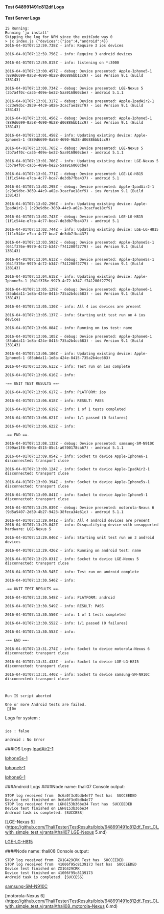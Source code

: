 #### Test 648991491c812df Logs

#### Test Server Logs
```
IS Running:
Running 'jx install'
Skipping the log for NPM since the exitCode was 0
> jx index.js {"devices":{"ios":4,"android":4}}
2016-04-01T07:12:59.738Z - info: Require 3 ios devices

2016-04-01T07:12:59.756Z - info: Require 3 android devices

2016-04-01T07:12:59.815Z - info: listening on *:3000

2016-04-01T07:13:00.457Z - debug: Device presented: Apple-Iphone5-1 (889d6699-0a58-4690-9b28-d06886bb1cc9) - ios Version 9.1 (Build 13B143)

2016-04-01T07:13:00.734Z - debug: Device presented: LGE-Nexus 5 (3b7a4f0c-ca35-409e-be22-5aa916860cbe) - android 5.1.1

2016-04-01T07:13:01.317Z - debug: Device presented: Apple-IpadAir2-1 (c23e9dbc-3839-44c9-a02e-3cacfae18cf9) - ios Version 9.1 (Build 13B143)

2016-04-01T07:13:01.456Z - debug: Device presented: Apple-Iphone5-1 (889d6699-0a58-4690-9b28-d06886bb1cc9) - ios Version 9.1 (Build 13B143)

2016-04-01T07:13:01.458Z - info: Updating existing device: Apple-Iphone5-1 (889d6699-0a58-4690-9b28-d06886bb1cc9)

2016-04-01T07:13:01.765Z - debug: Device presented: LGE-Nexus 5 (3b7a4f0c-ca35-409e-be22-5aa916860cbe) - android 5.1.1

2016-04-01T07:13:01.766Z - info: Updating existing device: LGE-Nexus 5 (3b7a4f0c-ca35-409e-be22-5aa916860cbe)

2016-04-01T07:13:01.771Z - debug: Device presented: LGE-LG-H815 (1f1c544e-e7ca-4c77-bca7-de3db7fba437) - android 5.1

2016-04-01T07:13:02.295Z - debug: Device presented: Apple-IpadAir2-1 (c23e9dbc-3839-44c9-a02e-3cacfae18cf9) - ios Version 9.1 (Build 13B143)

2016-04-01T07:13:02.296Z - info: Updating existing device: Apple-IpadAir2-1 (c23e9dbc-3839-44c9-a02e-3cacfae18cf9)

2016-04-01T07:13:02.743Z - debug: Device presented: LGE-LG-H815 (1f1c544e-e7ca-4c77-bca7-de3db7fba437) - android 5.1

2016-04-01T07:13:02.744Z - info: Updating existing device: LGE-LG-H815 (1f1c544e-e7ca-4c77-bca7-de3db7fba437)

2016-04-01T07:13:03.593Z - debug: Device presented: Apple-Iphone5s-1 (041f376e-9979-4c72-b347-f741200f2779) - ios Version 9.1 (Build 13B143)

2016-04-01T07:13:04.613Z - debug: Device presented: Apple-Iphone5s-1 (041f376e-9979-4c72-b347-f741200f2779) - ios Version 9.1 (Build 13B143)

2016-04-01T07:13:04.615Z - info: Updating existing device: Apple-Iphone5s-1 (041f376e-9979-4c72-b347-f741200f2779)

2016-04-01T07:13:05.129Z - debug: Device presented: Apple-Iphone6-1 (85abda11-1e8a-424e-8415-735a2b4cc683) - ios Version 9.1 (Build 13B143)

2016-04-01T07:13:05.130Z - info: All 4 ios devices are present

2016-04-01T07:13:05.137Z - info: Starting unit test run on 4 ios devices

2016-04-01T07:13:06.084Z - info: Running on ios test: name

2016-04-01T07:13:06.105Z - debug: Device presented: Apple-Iphone6-1 (85abda11-1e8a-424e-8415-735a2b4cc683) - ios Version 9.1 (Build 13B143)

2016-04-01T07:13:06.106Z - info: Updating existing device: Apple-Iphone6-1 (85abda11-1e8a-424e-8415-735a2b4cc683)

2016-04-01T07:13:06.613Z - info: Test run on ios complete

2016-04-01T07:13:06.616Z - info: 

-== UNIT TEST RESULTS ==-

2016-04-01T07:13:06.617Z - info: PLATFORM: ios

2016-04-01T07:13:06.618Z - info: RESULT: PASS

2016-04-01T07:13:06.619Z - info: 1 of 1 tests completed

2016-04-01T07:13:06.621Z - info: 1/1 passed (0 failures)

2016-04-01T07:13:06.622Z - info: 

-== END ==-

2016-04-01T07:13:08.132Z - debug: Device presented: samsung-SM-N910C (399ae1f8-950a-4515-85c1-a6700178ca67) - android 5.1.1

2016-04-01T07:13:09.054Z - info: Socket to device Apple-Iphone6-1 disconnected: transport close

2016-04-01T07:13:09.124Z - info: Socket to device Apple-IpadAir2-1 disconnected: transport close

2016-04-01T07:13:09.394Z - info: Socket to device Apple-Iphone5s-1 disconnected: transport close

2016-04-01T07:13:09.841Z - info: Socket to device Apple-Iphone5-1 disconnected: transport close

2016-04-01T07:13:29.039Z - debug: Device presented: motorola-Nexus 6 (9d5a9407-2d59-4b27-9423-38feca34e61c) - android 5.1.1

2016-04-01T07:13:29.041Z - info: All 4 android devices are present
2016-04-01T07:13:29.042Z - info: Disqualifying device with unsupported hardware: LGE-Nexus 5

2016-04-01T07:13:29.046Z - info: Starting unit test run on 3 android devices

2016-04-01T07:13:29.426Z - info: Running on android test: name

2016-04-01T07:13:29.831Z - info: Socket to device LGE-Nexus 5 disconnected: transport close

2016-04-01T07:13:30.545Z - info: Test run on android complete

2016-04-01T07:13:30.546Z - info: 

-== UNIT TEST RESULTS ==-

2016-04-01T07:13:30.548Z - info: PLATFORM: android

2016-04-01T07:13:30.549Z - info: RESULT: PASS

2016-04-01T07:13:30.550Z - info: 1 of 1 tests completed

2016-04-01T07:13:30.552Z - info: 1/1 passed (0 failures)

2016-04-01T07:13:30.553Z - info: 

-== END ==-

2016-04-01T07:13:31.274Z - info: Socket to device motorola-Nexus 6 disconnected: transport close

2016-04-01T07:13:31.433Z - info: Socket to device LGE-LG-H815 disconnected: transport close

2016-04-01T07:13:31.440Z - info: Socket to device samsung-SM-N910C disconnected: transport close


 
Run IS script aborted
 
One or more Android tests are failed.
 [0m

```


Logs for system : 
```

ios : false

android : No Error
```


###iOS Logs
[IpadAir2-1](https://github.com/ThaliTester/TestResults/blob/648991491c812df_Test_CI_with_simple_test_vjrantal/iOS_IpadAir2-1.md)

[Iphone5s-1](https://github.com/ThaliTester/TestResults/blob/648991491c812df_Test_CI_with_simple_test_vjrantal/iOS_Iphone5s-1.md)

[Iphone5-1](https://github.com/ThaliTester/TestResults/blob/648991491c812df_Test_CI_with_simple_test_vjrantal/iOS_Iphone5-1.md)

[Iphone6-1](https://github.com/ThaliTester/TestResults/blob/648991491c812df_Test_CI_with_simple_test_vjrantal/iOS_Iphone6-1.md)


###Android Logs
####Node name: thali07
Console output:
```
STOP log received from  0c6a0f3c0bdb4e77 Test has  SUCCEEDED
Device test finished on 0c6a0f3c0bdb4e77 
STOP log received from  LGH8153b36be34 Test has  SUCCEEDED
Device test finished on LGH8153b36be34 
Android task is completed. [SUCCESS]
```
[LGE-Nexus 5](https://github.com/ThaliTester/TestResults/blob/648991491c812df_Test_CI_with_simple_test_vjrantal/thali07_LGE-Nexus 5.md)

[LGE-LG-H815](https://github.com/ThaliTester/TestResults/blob/648991491c812df_Test_CI_with_simple_test_vjrantal/thali07_LGE-LG-H815.md)

####Node name: thali08
Console output:
```
STOP log received from  ZX1G429CRK Test has  SUCCEEDED
STOP log received from  41006f95c8139173 Test has  SUCCEEDED
Device test finished on ZX1G429CRK 
Device test finished on 41006f95c8139173 
Android task is completed. [SUCCESS]
```
[samsung-SM-N910C](https://github.com/ThaliTester/TestResults/blob/648991491c812df_Test_CI_with_simple_test_vjrantal/thali08_samsung-SM-N910C.md)

[motorola-Nexus 6](https://github.com/ThaliTester/TestResults/blob/648991491c812df_Test_CI_with_simple_test_vjrantal/thali08_motorola-Nexus 6.md)


